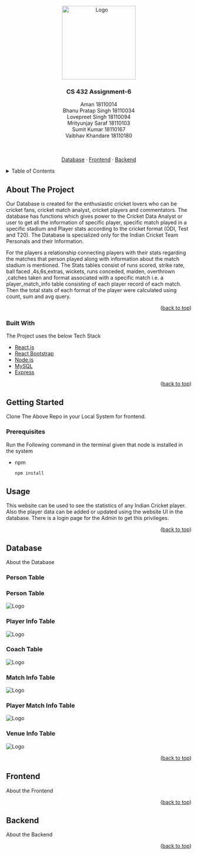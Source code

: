 <!-- PROJECT LOGO -->
<br />
<div align="center">
  <a href="https://github.com/othneildrew/Best-README-Template">
    <img src="https://upload.wikimedia.org/wikipedia/en/thumb/a/a2/IIT_Gandhinagar_Logo.svg/220px-IIT_Gandhinagar_Logo.svg.png" alt="Logo" width="200" height="200">
  </a>

  <h3 align="center">CS 432 Assignment-6</h3>
<div style="list-style: none;">
    <div>Aman 18110014</div>
    <div>Bhanu Pratap Singh 18110034</div>
    <div>Lovepreet Singh 18110094</div>
    <div>Mrityunjay Saraf 18110103</div>
    <div>Sumit Kumar 18110167</div>
    <div>Vaibhav Khandare 18110180</div>
  </div>
  <br/>
  <p align="center">
    <br />
    <a href="#Database">Database</a>
    ·
    <a href="#Frontend">Frontend</a>
    ·
    <a href="#Backend">Backend</a>
  </p>
</div>



<!-- TABLE OF CONTENTS -->
<details>
  <summary>Table of Contents</summary>
  <ol>
    <li>
      <a href="#about-the-project">About The Project</a>
      <ul>
        <li><a href="#built-with">Built With</a></li>
      </ul>
    </li>
    <li>
      <a href="#getting-started">Getting Started</a>
      <ul>
        <li><a href="#prerequisites">Prerequisites</a></li>
        <li><a href="#installation">Installation</a></li>
      </ul>
    </li>
    <li><a href="#usage">Usage</a></li>
    <li><a href="#contributing">Contributing</a></li>
    <li><a href="#contact">Contact</a></li>
    <li><a href="#acknowledgments">Acknowledgments</a></li>
  </ol>
</details>



<!-- ABOUT THE PROJECT -->
## About The Project

<p>
Our Database is created for the enthusiastic cricket lovers who can be cricket fans, cricket match analyst, cricket players and commentators. The database has functions which gives power to the Cricket Data Analyst or user to get all the information of specific player, specific match played in a specific stadium and Player stats according to the cricket format (ODI, Test and T20). The Database is specialized only for the Indian Cricket Team Personals and their Information.
</p><p>
For the players a relationship connecting players with their stats regarding the matches that person played along with information about the match stadium is mentioned. The Stats tables consist of runs scored, strike rate, ball faced ,4s,6s,extras, wickets, runs conceded, maiden, overthrown ,catches taken and format associated with a specific match i.e. a player_match_info table consisting of each player record of each match. Then the total stats of each format of the player were calculated using count, sum and avg query.
</p>
<p align="right">(<a href="#top">back to top</a>)</p>



### Built With

The Project uses the below Tech Stack

* [React.js](https://reactjs.org/)
* [React Bootstrap](https://react-bootstrap.github.io/)
* [Node.js](https://nodejs.org/en/)
* [MySQL](https://www.mysql.com/)
* [Express](https://expressjs.com/)

<p align="right">(<a href="#top">back to top</a>)</p>



<!-- GETTING STARTED -->
## Getting Started

Clone The Above Repo in your Local System for frontend. 

### Prerequisites

Run the Following command in the terminal given that node is installed in the system
* npm
  ```sh
  npm install 
  ```

<!-- USAGE EXAMPLES -->
## Usage
This website can be used to see the statistics of any Indian Cricket player. Also the player data can be added or updated using the website UI in the database. There is a login page for the Admin to get this privileges.   

<p align="right">(<a href="#top">back to top</a>)</p>

<!-- DATABASE -->
## Database

<p>
About the Database
</p>
<h3>Person Table</h3>

<h3>Person Table</h3>
<img src="https://user-images.githubusercontent.com/56597655/161115113-ac1c2f67-b1f8-4a37-8a6f-787fcf75873d.jpg" alt="Logo"></img>
<h3>Player Info Table</h3>
<img src="https://user-images.githubusercontent.com/56597655/161115178-9dcc5841-8c25-4df6-944d-bfa8499d34d1.jpg" alt="Logo"></img>
<h3>Coach Table</h3>
<img src="https://user-images.githubusercontent.com/56597655/161115193-984acaef-f23c-495c-ac02-c60015cd0f75.jpg" alt="Logo"></img>
<h3>Match Info Table</h3>

<img src="https://user-images.githubusercontent.com/56597655/161115203-185aebe7-c4ec-4253-a6ee-9c79ccf0f254.jpg" alt="Logo"></img>
<h3>Player Match Info Table</h3>

<img src="https://user-images.githubusercontent.com/56597655/161115527-cbc9b225-ab79-42f1-a0fb-7feb53016712.jpg" alt="Logo"></img>
<h3>Venue Info Table</h3>

<img src="https://user-images.githubusercontent.com/56597655/161115584-c04613fe-55e6-44d2-9a0d-3553957e80f0.jpg" alt="Logo"></img>





<p align="right">(<a href="#top">back to top</a>)</p>

<!-- FRONTEND -->
## Frontend

<p>
About the Frontend
</p>
<p align="right">(<a href="#top">back to top</a>)</p>


<!-- Backend -->
## Backend

<p>
About the Backend
</p>
<p align="right">(<a href="#top">back to top</a>)</p>





